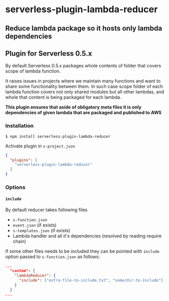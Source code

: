 # serverless-plugin-lambda-reducer
## Reduce lambda package so it hosts only lambda dependencies
## Plugin for Serverless 0.5.x

By default Serverless 0.5.x packages whole contents of folder that covers scope of lambda function.

It raises issues in projects where we maintain many functions and want to share some functionality between them.
In such case scope folder of each lambda function covers not only shared modules but all other lambdas, and whole that content is being packaged for each lambda.

__This plugin ensures that aside of obligatory meta files it is only dependencies of given lambda that are packaged and published to AWS__

### Installation

	$ npm install serverless-plugin-lambda-reducer

Activate plugin in `s-project.json`

```json
{
  "plugins": [
    "serverless-plugin-lambda-reducer"
  ]
}
```

### Options

#### `include`

By default reducer takes following files
- `s-function.json`
- `event.json` (if exists)
- `s-templates.json` (if exists)
- Lambda handler and all it's dependencies (resolved by reading require chain)

If some other files needs to be included they can be pointed with `include` option passed to `s-function.json` as follows:

```json
...
  "custom": {
    "lambdaReducer": {
      "include": ["extra-file-to-include.txt", "some/dir-to-include"]
    }
  }
...
```
